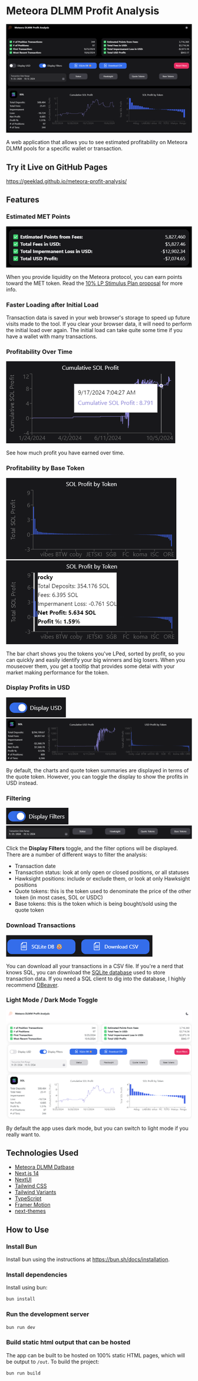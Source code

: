 # Meteora DLMM Profit Analysis

[![Meteora DLMM Profit Analysis tool screenshot](readme-img/app.png)](https://geeklad.github.io/meteora-profit-analysis/)

A web application that allows you to see estimated profitability on Meteora
DLMM pools for a specific wallet or transaction.

## Try it Live on GitHub Pages

https://geeklad.github.io/meteora-profit-analysis/

## Features

### Estimated MET Points

![Estimated MET points](readme-img/points.png)

When you provide liquidity on the Meteora protocol, you can earn points toward
the MET token. Read the [10% LP Stimulus Plan proposal](https://proposals.meteora.ag/t/10-lp-stimulus-plan/9) for more info.

### Faster Loading after Initial Load

Transaction data is saved in your web browser's storage to speed up future
visits made to the tool. If you clear your browser data, it will
need to perform the initial load over again. The initial load can take quite
some time if you have a wallet with many transactions.

### Profitability Over Time

![Profitability over time](readme-img/time-series.png)

See how much profit you have earned over time.

### Profitability by Base Token

![Profit by base token](readme-img/bar-chart-1.png)
![Profit by base token with detail](readme-img/bar-chart-2.png)

The bar chart shows you the tokens you've LPed, sorted by profit, so you can
quickly and easily identify your big winners and big losers. When you
mouseover them, you get a tooltip that provides some detai with your market
making performance for the token.

### Display Profits in USD

![USD toggle](readme-img/usd-toggle.png)
![Profits displayed in USD](readme-img/usd-analysis.png)

By default, the charts and quote token summaries are displayed in terms of the
quote token. However, you can toggle the display to show the profits in USD
instead.

### Filtering

![Filter toggle](readme-img/filter-toggle.png)
![Filtering](readme-img/filtering.png)

Click the **Display Filters** toggle, and the filter options will be displayed.
There are a number of different ways to filter the analysis:

- Transaction date
- Transaction status: look at only open or closed positions, or all statuses
- Hawksight positions: include or exclude them, or look at only Hawksight
  positions
- Quote tokens: this is the token used to denominate the price of the other
  token (in most cases, SOL or USDC)
- Base tokens: this is the token which is being bought/sold using the quote
  token

### Download Transactions

![Transaction downloading buttons](readme-img/download.png)

You can download all your transactions in a CSV file. If you're a nerd that
knows SQL, you can download the [SQLite database](https://www.sqlite.org/) used
to store transaction data. If you need a SQL client to dig into the database,
I highly recommend [DBeaver](https://dbeaver.io/).

### Light Mode / Dark Mode Toggle

![Meteora DLMM Profit Analysis tool in light mode](readme-img/light-mode.png)

By default the app uses dark mode, but you can switch to light mode if you
really want to.

## Technologies Used

- [Meteora DLMM Datbase]()
- [Next.js 14](https://nextjs.org/docs/getting-started)
- [NextUI](https://nextui.org)
- [Tailwind CSS](https://tailwindcss.com)
- [Tailwind Variants](https://tailwind-variants.org)
- [TypeScript](https://www.typescriptlang.org)
- [Framer Motion](https://www.framer.com/motion)
- [next-themes](https://github.com/pacocoursey/next-themes)

## How to Use

### Install Bun

Install bun using the instructions at https://bun.sh/docs/installation.

### Install dependencies

Install using bun:

```bash
bun install
```

### Run the development server

```bash
bun run dev
```

### Build static html output that can be hosted

The app can be built to be hosted on 100% static HTML pages, which will be
output to `/out`. To build the project:

```bash
bun run build
```
